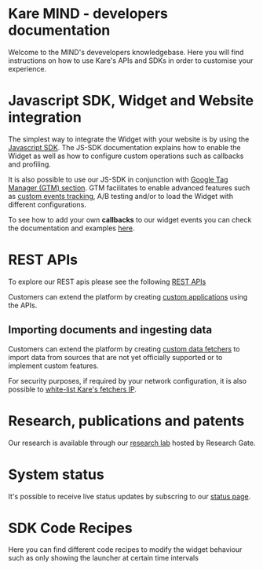 # Kare MIND - developers documentation

Welcome to the MIND's devevelopers knowledgebase. Here you will find instructions
on how to use Kare's APIs and SDKs in order to customise your experience.


# Javascript SDK, Widget and Website integration

The simplest way to integrate the Widget with your website is by using the
[Javascript SDK](./javascript-sdk). The JS-SDK documentation explains how to
enable the Widget as well as how to configure custom operations such as callbacks and profiling.

It is also possible to use our JS-SDK in conjunction with
[Google Tag Manager (GTM) section](./google-tag-manager). GTM facilitates to
enable advanced features such as [custom events tracking](./tracking-documentation),
A/B testing and/or to load the Widget with different configurations.

To see how to add your own **callbacks** to our widget events you can check the
documentation and examples [here](./custom-callbacks).

# REST APIs

To explore our REST apis please see the following [REST APIs](http://gluru-docs.s3-website-eu-west-1.amazonaws.com/public/)

Customers can extend the platform by creating
[custom applications](./custom-apps) using the APIs.

## Importing documents and ingesting data

Customers can extend the platform by creating
[custom data fetchers](./custom-fetchers) to import data from sources that are
not yet officially supported or to implement custom features.

For security purposes, if required by your network configuration, it is also
possible to [white-list Kare's fetchers IP](./whitelisting).

# Research, publications and patents

Our research is available through our [research lab](https://www.researchgate.net/lab/KARE-Knowledgeware-Michele-Sama) hosted by Research Gate.

# System status

It's possible to receive live status updates by subscring to our [status page](https://karehq.statuspage.io/).

# SDK Code Recipes

Here you can find different code recipes to modify the widget behaviour such as only showing the launcher at certain
time intervals


<script>
  window.GLR = {
    appId: 'dd940b54-b7d6-4372-9829-9287218bfb00'
  };
  (function(w, d, s){
    var j = document.createElement(s); j.async = 1; j.type = 'text/javascript'; j.src = 'https://widget.eu.karehq.com/latest.js';
    w.GLR = w.GLR || {};
    d.getElementsByTagName('head')[0].appendChild(j);
  })(window, document, 'script');
</script>

